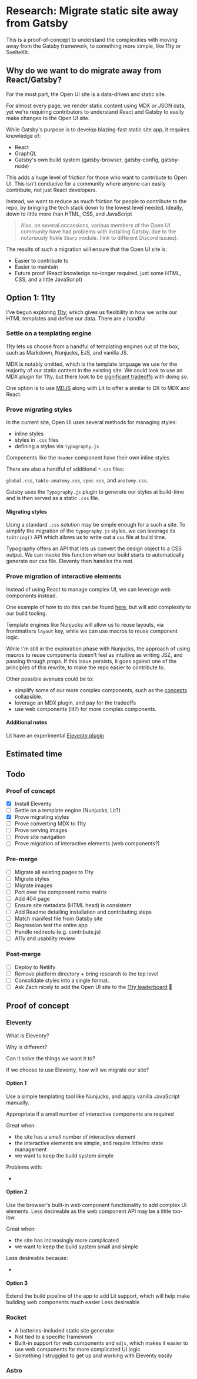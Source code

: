 # Research: Migrate static site away from Gatsby

This is a proof-of-concept to understand the complexities with moving away from the Gatsby framework, to something more simple, like 11ty or SvelteKit.

## Why do we want to do migrate away from React/Gatsby?

For the most part, the Open UI site is a data-driven and static site.

For almost every page, we render static content using MDX or JSON data, yet we're requiring contributors to understand React and Gatsby to easily make changes to the Open UI site.

While Gatsby's purpose is to develop blazing-fast static site app, it requires knowledge of:

- React
- GraphQL
- Gatsby's own build system (gatsby-browser, gatsby-config, gatsby-node)

This adds a huge level of friction for those who want to contribute to Open UI. This isn't conducive for a community where anyone can easily contribute, not just React developers.

Instead, we want to reduce as much friction for people to contribute to the repo, by bringing the tech stack down to the lowest level needed. Ideally, down to little more than HTML, CSS, and JavaScript

> Also, on several occassions, various members of the Open UI community have had problems with installing Gatsby, due to the notoriously fickle `Sharp` module.
> (link to different Discord issues).

The results of such a migration will ensure that the Open UI site is:

- Easier to contribute to
- Easier to maintain
- Future proof (React knowledge no-longer required, just some HTML, CSS, and a little JavaScript)

## Option 1: 11ty

I've begun exploring [11ty](https://www.11ty.dev/docs/), which gives us flexibility in how we write our HTML templates and define our data. There are a handful

### Settle on a templating engine

11ty lets us choose from a handful of templating engines out of the box, such as Markdown, Nunjucks, EJS, and vanilla JS.

MDX is notably omitted, which is the template language we use for the majority of our static content in the existing site. We could look to use an MDX plugin for 11ty, but there look to be [significant tradeoffs](https://twitter.com/mikeriethmuller/status/1295289371000619008) with doing so.

One option is to use [MDJS](https://rocket.modern-web.dev/docs/eleventy-plugins/mdjs-unified/) along with Lit to offer a similar to DX to MDX and React.

### Prove migrating styles

In the current site, Open UI uses several methods for managing styles:

- inline styles
- styles in `.css` files
- defining a styles via `Typography.js`

Components like the `Header` component have their own inline styles

There are also a handful of additional `*.css` files:

`global.css`, `table-anatomy.css`, `spec.css`, and `anatomy.css`.

Gatsby uses the `Typography.js` plugin to generate our styles at build-time and is then served as a static `.css` file.

#### Migrating styles

Using a standard `.css` solution may be simple enough for a such a site. To simplify the migration of the `typography.js` styles, we can leverage its `toString()` API which allows us to write out a `css` file at build time.

Typography offers an API that lets us convert the design object to a CSS output. We can invoke this function when our build starts to automatically generate our css file. Eleventy then handles the rest.

### Prove migration of interactive elements

Instead of using React to manage complex UI, we can leverage web components instead.

One example of how to do this can be found [here](https://griffa.dev/posts/using-web-components-with-11ty/), but will add complexity to our build tooling.

Template engines like Nunjucks will allow us to reuse layouts, via frontmatters `layout` key, while we can use macros to reuse component logic.

While I'm still in the exploration phase with Nunjucks, the approach of using macros to reuse components doesn't feel as intuitive as writing JSZ, and passing through props. If this issue persists, it goes against one of the principles of this rewrite, to make the repo easier to contribute to.

Other possible avenues could be to:

- simplify some of our more complex components, such as the [concepts](https://open-ui.org/components/breadcrumb.research) collapsible.
- leverage an MDX plugin, and pay for the tradeoffs
- use web components (lit?) for more complex components.

#### Additional notes

Lit have an experimental [Eleventy plugin](https://lit.dev/blog/2022-02-07-eleventy/)

## Estimated time

## Todo

### Proof of concept

- [x] Install Eleventy
- [ ] Settle on a template engine (Nunjucks, Lit?)
- [x] Prove migrating styles
- [ ] Prove converting MDX to 11ty
- [ ] Prove serving images
- [ ] Prove site navigation
- [ ] Prove migration of interactive elements (web components?)

### Pre-merge

- [ ] Migrate all existing pages to 11ty
- [ ] Migrate styles
- [ ] Migrate images
- [ ] Port over the component name matrix
- [ ] Add 404 page
- [ ] Ensure site metadata (HTML head) is consistent
- [ ] Add Readme detailing installation and contributing steps
- [ ] Match manifest file from Gatsby site
- [ ] Regression test the entire app
- [ ] Handle redirects (e.g. contribute.js)
- [ ] A11y and usability review

### Post-merge

- [ ] Deploy to Netlify
- [ ] Remove platform directory + bring research to the top level
- [ ] Consolidate styles into a single format.
- [ ] Ask Zach nicely to add the Open UI site to the [11ty leaderboard](https://www.11ty.dev/speedlify/) 🥺

## Proof of concept

### Eleventy

What is Eleventy?

Why is different?

Can it solve the things we want it to?

If we choose to use Eleventy, how will we migrate our site?

#### Option 1

Use a simple templating tool like Nunjucks, and apply vanilla JavaScript manually.

Appropriate if a small number of interactive components are required

Great when:

- the site has a small number of interactive element
- the interactive elements are simple, and require little/no state management
- we want to keep the build system simple

Problems with:

-

#### Option 2

Use the browser's built-in web component functionality to add complex UI elements.
Less desireable as the web component API may be a little too-low.

Great when:

- the site has increasingly more complicated
- we want to keep the build system small and simple

Less desireable because:

-

#### Option 3

Extend the build pipeline of the app to add Lit support, which will help make building web components much easier
Less desireable
### Rocket

- A batteries-included static site generator
- Not tied to a specific framework
- Built-in support for web components and `mdjs`, which makes it easier to use web components for more complicated UI logic
- Something I struggled to get up and working with Eleventy easily

### Astro

